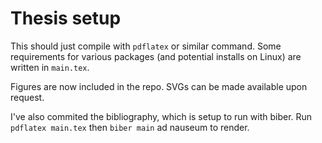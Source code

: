 # Thesis setup

This should just compile with `pdflatex` or similar command. Some requirements
for various packages (and potential installs on Linux) are written in
`main.tex`.

Figures are now included in the repo. SVGs can be made available upon request.

I've also commited the bibliography, which is setup to run with biber. Run
`pdflatex main.tex` then `biber main` ad nauseum to render.


